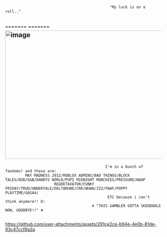 

                                                   "My luck is on a roll.."
  ##       ------- ------- <img width="777" height="414" alt="image" src="https://github.com/user-attachments/assets/66b55f69-2082-40ae-8121-74c26f453a03" />
                                                 I'm in a bunch of fandoms! and these are:
             MAY MADNESS 2012/ROBLOX ADMINS/BAD THINGS/BLOCK TALES/DOD/G&B/DANDYS WORLD/PUPI MIDNIGHT MUNCHIES/PRESSURE/WAAP
                          REGRETAVATOR/FUNKY FRIDAY/TRUD/UNDERTALE/DELTARUNE/CRK/WUWA/ZZZ/FNAF/POPPY PLAYTIME/GASA4/
                                                  ETC because i can't think anymore!! D:
                                           ♦️ "THIS GAMBLER GOTTA SKEDDADLE NOW, GOODBYE!!" ♠️
  ##
   

  https://github.com/user-attachments/assets/291ce2ce-b94e-4e0b-81de-93c47ccf8a2a 






 




